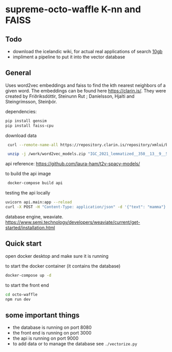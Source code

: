 # supreme-octo-waffle K-nn and FAISS

## Todo

- download the icelandic wiki, for actual real applications of search [10gb](https://dumps.wikimedia.org/other/static_html_dumps/current/is/)
- impliment a pipeline to put it into the vector database

## General

Uses word2vec embeddings and faiss to find the kth nearest neighbors of a given word. The embeddings can be found here https://clarin.is/. They were created by Friðriksdóttir, Steinunn Rut ; Daníelsson, Hjalti and Steingrímsson, Steinþór.

dependencies:

```bash
pip install gensim
pip install faiss-cpu
```

download data

```bash
 curl --remote-name-all https://repository.clarin.is/repository/xmlui/bitstream/handle/20.500.12537/209{/word2vec_models.zip}

 unzip -j /work/word2vec_models.zip "IGC_2021_lemmatized__350__13__9__5__0_05__1_vectors.kv" "READ.ME"
```

api reference: https://github.com/laura-ham/t2v-spacy-models/

to build the api image

```bash
 docker-compose build api
```

testing the api locally

```bash
uvicorn api.main:app --reload
curl -X POST -H "Content-Type: application/json" -d '{"text": "mamma"}' http://localhost:9000/vectors
```

database engine, weaviate. https://www.semi.technology/developers/weaviate/current/get-started/installation.html

## Quick start

open docker desktop and make sure it is running

to start the docker container (it contains the database)

```bash
docker-compose up -d
```

to start the front end

```bash
cd octo-waffle
npm run dev
```

## some important things

- the database is running on port 8080
- the front end is running on port 3000
- the api is running on port 9000
- to add data or to manage the database see `./vectorize.py`
